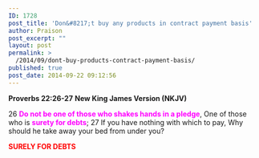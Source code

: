 ```yaml
---
ID: 1728
post_title: 'Don&#8217;t buy any products in contract payment basis'
author: Praison
post_excerpt: ""
layout: post
permalink: >
  /2014/09/dont-buy-products-contract-payment-basis/
published: true
post_date: 2014-09-22 09:12:56
---
```

<strong>Proverbs 22:26-27</strong>
<strong> New King James Version (NKJV)</strong>

26 <span style="color: #ff00ff;"><strong>Do not be one of those who shakes hands in a pledge</strong></span>,
One of those who is <span style="color: #ff00ff;"><strong>surety for debts</strong></span>;
27 If you have nothing with which to pay,
Why should he take away your bed from under you?

<span style="color: #ff0000;"><strong>SURELY FOR DEBTS</strong></span>